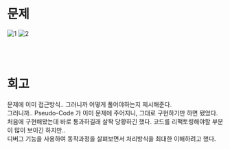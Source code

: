 문제
==
![1](https://user-images.githubusercontent.com/73854324/115610642-1d42cf80-a324-11eb-8a18-f959daad2e47.PNG)
![2](https://user-images.githubusercontent.com/73854324/115610645-1e73fc80-a324-11eb-944b-f296d9839bfd.PNG)

<br><br>

회고
==
문제에 이미 접근방식.. 그러니까 어떻게 풀어야하는지 제시해준다.   
그러니까.. Pseudo-Code 가 이미 문제에 주어지니, 그대로 구현하기만 하면 됐었다.   
처음에 구현해봤는데 바로 통과하길래 살짝 당황하긴 했다. 코드를 리팩토링해야할 부분이 많이 보이긴 하지만..   
디버그 기능을 사용하여 동작과정을 살펴보면서 처리방식을 최대한 이해하려고 했다.